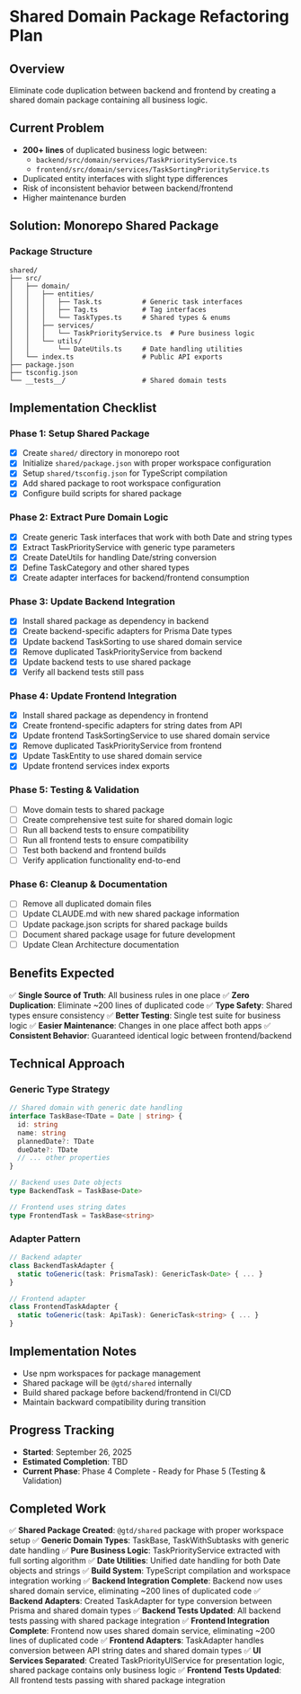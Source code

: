 # Shared Domain Package Refactoring Plan

## Overview
Eliminate code duplication between backend and frontend by creating a shared domain package containing all business logic.

## Current Problem
- **200+ lines** of duplicated business logic between:
  - `backend/src/domain/services/TaskPriorityService.ts`
  - `frontend/src/domain/services/TaskSortingPriorityService.ts`
- Duplicated entity interfaces with slight type differences
- Risk of inconsistent behavior between backend/frontend
- Higher maintenance burden

## Solution: Monorepo Shared Package

### Package Structure
```
shared/
├── src/
│   ├── domain/
│   │   ├── entities/
│   │   │   ├── Task.ts          # Generic task interfaces
│   │   │   ├── Tag.ts           # Tag interfaces
│   │   │   └── TaskTypes.ts     # Shared types & enums
│   │   ├── services/
│   │   │   └── TaskPriorityService.ts  # Pure business logic
│   │   └── utils/
│   │       └── DateUtils.ts     # Date handling utilities
│   └── index.ts                 # Public API exports
├── package.json
├── tsconfig.json
└── __tests__/                   # Shared domain tests
```

## Implementation Checklist

### Phase 1: Setup Shared Package
- [x] Create `shared/` directory in monorepo root
- [x] Initialize `shared/package.json` with proper workspace configuration
- [x] Setup `shared/tsconfig.json` for TypeScript compilation
- [x] Add shared package to root workspace configuration
- [x] Configure build scripts for shared package

### Phase 2: Extract Pure Domain Logic
- [x] Create generic Task interfaces that work with both Date and string types
- [x] Extract TaskPriorityService with generic type parameters
- [x] Create DateUtils for handling Date/string conversion
- [x] Define TaskCategory and other shared types
- [x] Create adapter interfaces for backend/frontend consumption

### Phase 3: Update Backend Integration
- [x] Install shared package as dependency in backend
- [x] Create backend-specific adapters for Prisma Date types
- [x] Update backend TaskSorting to use shared domain service
- [x] Remove duplicated TaskPriorityService from backend
- [x] Update backend tests to use shared package
- [x] Verify all backend tests still pass

### Phase 4: Update Frontend Integration
- [x] Install shared package as dependency in frontend
- [x] Create frontend-specific adapters for string dates from API
- [x] Update frontend TaskSortingService to use shared domain service
- [x] Remove duplicated TaskPriorityService from frontend
- [x] Update TaskEntity to use shared domain service
- [x] Update frontend services index exports

### Phase 5: Testing & Validation
- [ ] Move domain tests to shared package
- [ ] Create comprehensive test suite for shared domain logic
- [ ] Run all backend tests to ensure compatibility
- [ ] Run all frontend tests to ensure compatibility
- [ ] Test both backend and frontend builds
- [ ] Verify application functionality end-to-end

### Phase 6: Cleanup & Documentation
- [ ] Remove all duplicated domain files
- [ ] Update CLAUDE.md with new shared package information
- [ ] Update package.json scripts for shared package builds
- [ ] Document shared package usage for future development
- [ ] Update Clean Architecture documentation

## Benefits Expected
✅ **Single Source of Truth**: All business rules in one place
✅ **Zero Duplication**: Eliminate ~200 lines of duplicated code
✅ **Type Safety**: Shared types ensure consistency
✅ **Better Testing**: Single test suite for business logic
✅ **Easier Maintenance**: Changes in one place affect both apps
✅ **Consistent Behavior**: Guaranteed identical logic between frontend/backend

## Technical Approach

### Generic Type Strategy
```typescript
// Shared domain with generic date handling
interface TaskBase<TDate = Date | string> {
  id: string
  name: string
  plannedDate?: TDate
  dueDate?: TDate
  // ... other properties
}

// Backend uses Date objects
type BackendTask = TaskBase<Date>

// Frontend uses string dates
type FrontendTask = TaskBase<string>
```

### Adapter Pattern
```typescript
// Backend adapter
class BackendTaskAdapter {
  static toGeneric(task: PrismaTask): GenericTask<Date> { ... }
}

// Frontend adapter
class FrontendTaskAdapter {
  static toGeneric(task: ApiTask): GenericTask<string> { ... }
}
```

## Implementation Notes
- Use npm workspaces for package management
- Shared package will be `@gtd/shared` internally
- Build shared package before backend/frontend in CI/CD
- Maintain backward compatibility during transition

## Progress Tracking
- **Started**: September 26, 2025
- **Estimated Completion**: TBD
- **Current Phase**: Phase 4 Complete - Ready for Phase 5 (Testing & Validation)

## Completed Work
✅ **Shared Package Created**: `@gtd/shared` package with proper workspace setup
✅ **Generic Domain Types**: TaskBase, TaskWithSubtasks with generic date handling
✅ **Pure Business Logic**: TaskPriorityService extracted with full sorting algorithm
✅ **Date Utilities**: Unified date handling for both Date objects and strings
✅ **Build System**: TypeScript compilation and workspace integration working
✅ **Backend Integration Complete**: Backend now uses shared domain service, eliminating ~200 lines of duplicated code
✅ **Backend Adapters**: Created TaskAdapter for type conversion between Prisma and shared domain types
✅ **Backend Tests Updated**: All backend tests passing with shared package integration
✅ **Frontend Integration Complete**: Frontend now uses shared domain service, eliminating ~200 lines of duplicated code
✅ **Frontend Adapters**: TaskAdapter handles conversion between API string dates and shared domain types
✅ **UI Services Separated**: Created TaskPriorityUIService for presentation logic, shared package contains only business logic
✅ **Frontend Tests Updated**: All frontend tests passing with shared package integration